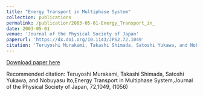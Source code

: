 ```yaml
---
title: "Energy Transport in Multiphase System"
collection: publications
permalink: /publication/2003-05-01-Energy_Transport_in_
date: 2003-05-01
venue: 'Journal of the Physical Society of Japan'
paperurl: 'https://dx.doi.org/10.1143/JPSJ.72.1049'
citation: 'Teruyoshi Murakami, Takashi Shimada, Satoshi Yukawa, and Nobuyasu Ito,Energy Transport in Multiphase System,Journal of the Physical Society of Japan, <bf>72</bf>,1049, (1056)'
---
```


<a href='https://dx.doi.org/10.1143/JPSJ.72.1049'>Download paper here</a>

Recommended citation: Teruyoshi Murakami, Takashi Shimada, Satoshi Yukawa, and Nobuyasu Ito,Energy Transport in Multiphase System,Journal of the Physical Society of Japan, <bf>72</bf>,1049, (1056)